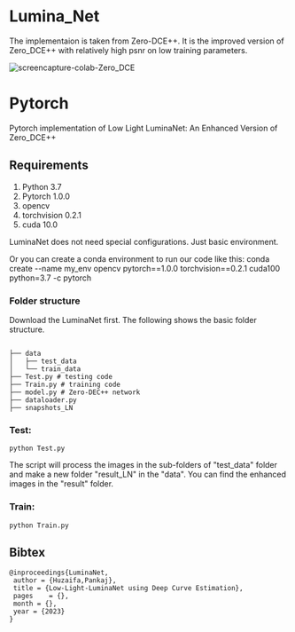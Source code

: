 #   Lumina_Net
The implementaion is taken from Zero-DCE++. It is the improved version of Zero_DCE++ with relatively high psnr on low training parameters.

![screencapture-colab-Zero_DCE](https://github.com/m-3huzaifa1/LowLight-LuminaNet/assets/112268278/79f5a5d1-7309-41b1-865f-c0c874dcff88)

# Pytorch
Pytorch implementation of Low Light LuminaNet: An Enhanced Version of Zero_DCE++

## Requirements
1. Python 3.7 
2. Pytorch 1.0.0
3. opencv
4. torchvision 0.2.1
5. cuda 10.0

LuminaNet does not need special configurations. Just basic environment. 

Or you can create a conda environment to run our code like this:
conda create --name my_env opencv pytorch==1.0.0 torchvision==0.2.1 cuda100 python=3.7 -c pytorch

### Folder structure
Download the LuminaNet first.
The following shows the basic folder structure.
```

├── data
│   ├── test_data 
│   └── train_data 
├── Test.py # testing code
├── Train.py # training code
├── model.py # Zero-DEC++ network
├── dataloader.py
├── snapshots_LN
```
### Test: 

```
python Test.py 
```
The script will process the images in the sub-folders of "test_data" folder and make a new folder "result_LN" in the "data". You can find the enhanced images in the "result" folder.

### Train:
```
python Train.py 
```
## Bibtex

```
@inproceedings{LuminaNet,
 author = {Huzaifa,Pankaj},
 title = {Low-Light-LuminaNet using Deep Curve Estimation},
 pages    = {},
 month = {},
 year = {2023}
}
```
